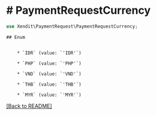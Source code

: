# # PaymentRequestCurrency


```php
use Xendit\PaymentRequest\PaymentRequestCurrency;
```

    ## Enum

    
        * `IDR` (value: `'IDR'`)
    
        * `PHP` (value: `'PHP'`)
    
        * `VND` (value: `'VND'`)
    
        * `THB` (value: `'THB'`)
    
        * `MYR` (value: `'MYR'`)
    

[[Back to README]](../../README.md)
